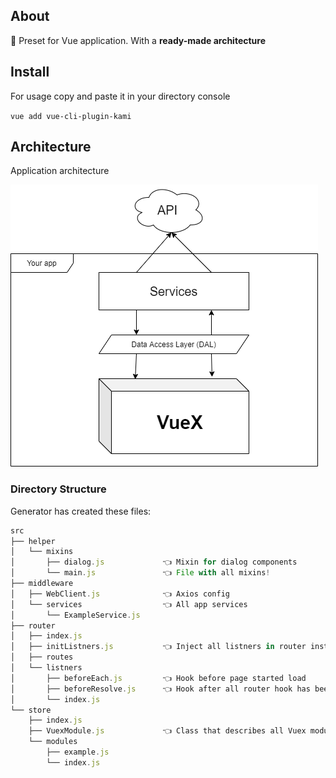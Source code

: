 ## About

🦊 Preset for Vue application. With a **ready-made architecture**

## Install

For usage copy and paste it in your directory console

`vue add vue-cli-plugin-kami`

## Architecture

Application architecture

![Application architecture](docs/architecture.png)

### Directory Structure

Generator has created these files:

```js
src
├── helper
│   └── mixins
│       ├── dialog.js             👈 Mixin for dialog components
│       └── main.js               👈 File with all mixins!
├── middleware
│   ├── WebClient.js              👈 Axios config
│   └── services                  👈 All app services
│       └── ExampleService.js
├── router
│   ├── index.js
│   ├── initListners.js           👈 Inject all listners in router instance
│   ├── routes
│   └── listners
│       ├── beforeEach.js         👈 Hook before page started load
│       ├── beforeResolve.js      👈 Hook after all router hook has been resolved
│       └── index.js
└── store
    ├── index.js
    ├── VuexModule.js             👈 Сlass that describes all Vuex modules
    └── modules
        ├── example.js
        └── index.js
```
